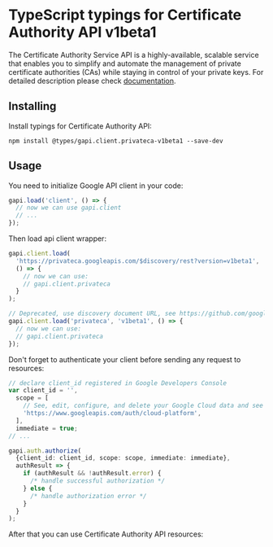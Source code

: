# TypeScript typings for Certificate Authority API v1beta1

The Certificate Authority Service API is a highly-available, scalable service that enables you to simplify and automate the management of private certificate authorities (CAs) while staying in control of your private keys.
For detailed description please check [documentation](https://cloud.google.com/).

## Installing

Install typings for Certificate Authority API:

```
npm install @types/gapi.client.privateca-v1beta1 --save-dev
```

## Usage

You need to initialize Google API client in your code:

```typescript
gapi.load('client', () => {
  // now we can use gapi.client
  // ...
});
```

Then load api client wrapper:

```typescript
gapi.client.load(
  'https://privateca.googleapis.com/$discovery/rest?version=v1beta1',
  () => {
    // now we can use:
    // gapi.client.privateca
  }
);
```

```typescript
// Deprecated, use discovery document URL, see https://github.com/google/google-api-javascript-client/blob/master/docs/reference.md#----gapiclientloadname----version----callback--
gapi.client.load('privateca', 'v1beta1', () => {
  // now we can use:
  // gapi.client.privateca
});
```

Don't forget to authenticate your client before sending any request to resources:

```typescript
// declare client_id registered in Google Developers Console
var client_id = '',
  scope = [
    // See, edit, configure, and delete your Google Cloud data and see the email address for your Google Account.
    'https://www.googleapis.com/auth/cloud-platform',
  ],
  immediate = true;
// ...

gapi.auth.authorize(
  {client_id: client_id, scope: scope, immediate: immediate},
  authResult => {
    if (authResult && !authResult.error) {
      /* handle successful authorization */
    } else {
      /* handle authorization error */
    }
  }
);
```

After that you can use Certificate Authority API resources: <!-- TODO: make this work for multiple namespaces -->

```typescript

```
